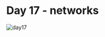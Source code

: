 # Day 17 - networks
![day17](https://github.com/sndaba/2024_30DayChartChallengewithRstats/assets/53818579/633797d0-7e98-451a-aa44-b37f6326eab7)
